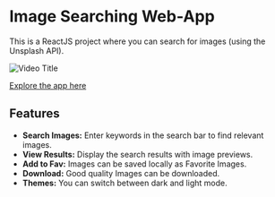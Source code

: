 # Image Searching Web-App

This is a ReactJS project where you can search for images (using the Unsplash API).

![Video Title](https://github.com/kaifussain/searchIMG/assets/113294231/65e935e1-3dfc-493b-9c19-7be099c7be9d)

[Explore the app here](https://kaifussain.github.io/searchIMG/)
## Features

- **Search Images:** Enter keywords in the search bar to find relevant images.
- **View Results:** Display the search results with image previews.
- **Add to Fav:** Images can be saved locally as Favorite Images.
- **Download:** Good quality Images can be downloaded.
- **Themes:** You can switch between dark and light mode.
